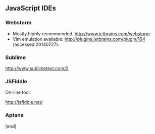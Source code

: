 ## JavaScript IDEs

### Webstorm

 * Mostly highly recommended. http://www.jetbrains.com/webstorm
 * Vim emulation available: http://plugins.jetbrains.com/plugin/164 (accessed 20140727).

### Sublime

http://www.sublimetext.com/2

### JSFiddle

On-line tool

http://jsfiddle.net/

### Aptana

[end]
